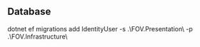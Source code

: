 ## Database 

dotnet ef migrations add IdentityUser -s .\FOV.Presentation\  -p .\FOV.Infrastructure\


